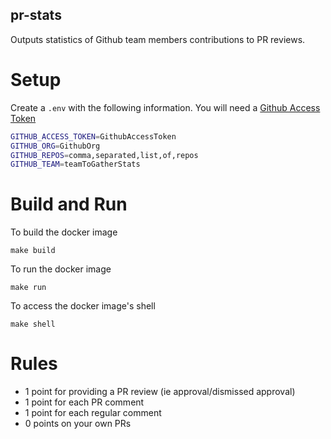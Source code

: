 pr-stats
---

Outputs statistics of Github team members contributions to PR reviews.

# Setup
Create a `.env` with the following information. You will need a
[Github Access Token](https://help.github.com/en/github/authenticating-to-github/creating-a-personal-access-token-for-the-command-line)

```bash
GITHUB_ACCESS_TOKEN=GithubAccessToken
GITHUB_ORG=GithubOrg
GITHUB_REPOS=comma,separated,list,of,repos
GITHUB_TEAM=teamToGatherStats
```

# Build and Run
To build the docker image
```
make build
```

To run the docker image
```
make run
```

To access the docker image's shell
```
make shell
```

# Rules

* 1 point for providing a PR review (ie approval/dismissed approval)
* 1 point for each PR comment
* 1 point for each regular comment
* 0 points on your own PRs
